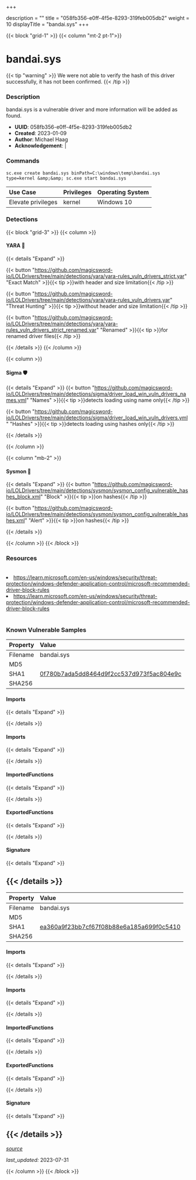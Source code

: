+++

description = ""
title = "058fb356-e0ff-4f5e-8293-319feb005db2"
weight = 10
displayTitle = "bandai.sys"
+++


{{< block "grid-1" >}}
{{< column "mt-2 pt-1">}}


# bandai.sys


{{< tip "warning" >}}
We were not able to verify the hash of this driver successfully, it has not been confirmed.
{{< /tip >}}


### Description

bandai.sys is a vulnerable driver and more information will be added as found.
- **UUID**: 058fb356-e0ff-4f5e-8293-319feb005db2
- **Created**: 2023-01-09
- **Author**: Michael Haag
- **Acknowledgement**:  | [](https://twitter.com/)


### Commands

```
sc.exe create bandai.sys binPath=C:\windows\temp\bandai.sys type=kernel &amp;&amp; sc.exe start bandai.sys
```


| Use Case | Privileges | Operating System | 
|:---- | ---- | ---- |
| Elevate privileges | kernel | Windows 10 |



### Detections


{{< block "grid-3" >}}
{{< column >}}
#### YARA 🏹
{{< details "Expand" >}}

{{< button "https://github.com/magicsword-io/LOLDrivers/tree/main/detections/yara/yara-rules_vuln_drivers_strict.yar" "Exact Match" >}}{{< tip >}}with header and size limitation{{< /tip >}} 

{{< button "https://github.com/magicsword-io/LOLDrivers/tree/main/detections/yara/yara-rules_vuln_drivers.yar" "Threat Hunting" >}}{{< tip >}}without header and size limitation{{< /tip >}} 

{{< button "https://github.com/magicsword-io/LOLDrivers/tree/main/detections/yara/yara-rules_vuln_drivers_strict_renamed.yar" "Renamed" >}}{{< tip >}}for renamed driver files{{< /tip >}} 


{{< /details >}}
{{< /column >}}



{{< column >}}

#### Sigma 🛡️
{{< details "Expand" >}}
{{< button "https://github.com/magicsword-io/LOLDrivers/tree/main/detections/sigma/driver_load_win_vuln_drivers_names.yml" "Names" >}}{{< tip >}}detects loading using name only{{< /tip >}} 


{{< button "https://github.com/magicsword-io/LOLDrivers/tree/main/detections/sigma/driver_load_win_vuln_drivers.yml" "Hashes" >}}{{< tip >}}detects loading using hashes only{{< /tip >}} 

{{< /details >}}

{{< /column >}}


{{< column "mb-2" >}}

#### Sysmon 🔎
{{< details "Expand" >}}
{{< button "https://github.com/magicsword-io/LOLDrivers/tree/main/detections/sysmon/sysmon_config_vulnerable_hashes_block.xml" "Block" >}}{{< tip >}}on hashes{{< /tip >}} 

{{< button "https://github.com/magicsword-io/LOLDrivers/tree/main/detections/sysmon/sysmon_config_vulnerable_hashes.xml" "Alert" >}}{{< tip >}}on hashes{{< /tip >}} 

{{< /details >}}

{{< /column >}}
{{< /block >}}


### Resources
<br>
<li><a href=" https://learn.microsoft.com/en-us/windows/security/threat-protection/windows-defender-application-control/microsoft-recommended-driver-block-rules"> https://learn.microsoft.com/en-us/windows/security/threat-protection/windows-defender-application-control/microsoft-recommended-driver-block-rules</a></li>
<li><a href="https://learn.microsoft.com/en-us/windows/security/threat-protection/windows-defender-application-control/microsoft-recommended-driver-block-rules">https://learn.microsoft.com/en-us/windows/security/threat-protection/windows-defender-application-control/microsoft-recommended-driver-block-rules</a></li>
<br>


### Known Vulnerable Samples

| Property           | Value |
|:-------------------|:------|
| Filename           | bandai.sys |
| MD5                | [](https://www.virustotal.com/gui/file/) |
| SHA1               | [0f780b7ada5dd8464d9f2cc537d973f5ac804e9c](https://www.virustotal.com/gui/file/0f780b7ada5dd8464d9f2cc537d973f5ac804e9c) |
| SHA256             | [](https://www.virustotal.com/gui/file/) |



#### Imports
{{< details "Expand" >}}

{{< /details >}}
#### Imports
{{< details "Expand" >}}

{{< /details >}}
#### ImportedFunctions
{{< details "Expand" >}}

{{< /details >}}
#### ExportedFunctions
{{< details "Expand" >}}

{{< /details >}}

#### Signature
{{< details "Expand" >}}

{{< /details >}}
-----
| Property           | Value |
|:-------------------|:------|
| Filename           | bandai.sys |
| MD5                | [](https://www.virustotal.com/gui/file/) |
| SHA1               | [ea360a9f23bb7cf67f08b88e6a185a699f0c5410](https://www.virustotal.com/gui/file/ea360a9f23bb7cf67f08b88e6a185a699f0c5410) |
| SHA256             | [](https://www.virustotal.com/gui/file/) |



#### Imports
{{< details "Expand" >}}

{{< /details >}}
#### Imports
{{< details "Expand" >}}

{{< /details >}}
#### ImportedFunctions
{{< details "Expand" >}}

{{< /details >}}
#### ExportedFunctions
{{< details "Expand" >}}

{{< /details >}}

#### Signature
{{< details "Expand" >}}

{{< /details >}}
-----



[*source*](https://github.com/magicsword-io/LOLDrivers/tree/main/yaml/058fb356-e0ff-4f5e-8293-319feb005db2.yaml)

*last_updated:* 2023-07-31

{{< /column >}}
{{< /block >}}
